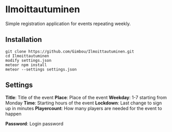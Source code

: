 # Ilmoittautuminen

Simple registration application for events repeating weekly.

## Installation

    git clone https://github.com/Gimbou/Ilmoittautuminen.git
    cd Ilmoittautuminen
    modify settings.json
    meteor npm install
    meteor --settings settings.json

## Settings

**Title**: Title of the event
**Place**: Place of the event
**Weekday**: 1-7 starting from Monday
**Time**: Starting hours of the event
**Lockdown**: Last change to sign up in minutes
**Playercount**: How many players are needed for the event to happen

**Password**: Login password